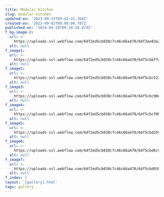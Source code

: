 ```yaml
---
title: Modular Kitchen
slug: modular-kitchen
updated-on: '2023-09-15T09:42:41.368Z'
created-on: '2023-09-02T08:08:06.787Z'
published-on: '2024-04-28T09:18:18.874Z'
f_bg-image-2:
  url: >-
    https://uploads-ssl.webflow.com/64f2ed5cb038c7c46c66a470/64f2ee83e2aee8c57e8094de_64a14ef603c2c188ba0ca197_Approach%2520Image-p-800.webp%20(17).png
  alt: null
f_image1:
  url: >-
    https://uploads-ssl.webflow.com/64f2ed5cb038c7c46c66a470/64f5cbbffa749671fe8a2830_2.png
  alt: null
f_image2:
  url: >-
    https://uploads-ssl.webflow.com/64f2ed5cb038c7c46c66a470/64f5cbc523d55b3b7780b81d_3.png
  alt: null
f_image3:
  url: >-
    https://uploads-ssl.webflow.com/64f2ed5cb038c7c46c66a470/64f5cbc90c42dde192f877ce_4.png
  alt: null
f_image4:
  url: >-
    https://uploads-ssl.webflow.com/64f2ed5cb038c7c46c66a470/64f5cbcf89e775f8bf5e3a6c_5.png
  alt: null
f_image5:
  url: >-
    https://uploads-ssl.webflow.com/64f2ed5cb038c7c46c66a470/64f5cbd2596566bd33671ce9_9.png
  alt: null
f_image6:
  url: >-
    https://uploads-ssl.webflow.com/64f2ed5cb038c7c46c66a470/64f5cbd6c9645f190615f94f_11.png
  alt: null
f_image7:
  url: >-
    https://uploads-ssl.webflow.com/64f2ed5cb038c7c46c66a470/64f5cbd93979078481bd2773_12.png
  alt: null
f_index: 1
layout: '[gallery].html'
tags: gallery
---
```



